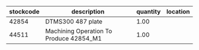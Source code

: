 |stockcode|description|quantity|location|
|---------|-----------|--------|--------|
|42854|DTMS300 487 plate|1.00||
|44511|Machining Operation To Produce 42854_M1|1.00||
